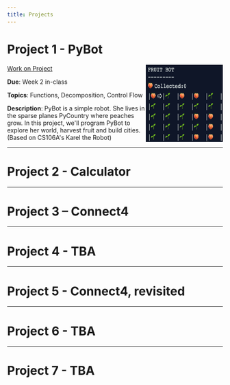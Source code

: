 ```yaml
---
title: Projects
---
```



# Project 1 - PyBot
<img class="bio-pic" align="right" width="180" height="180" src="figures/projects/project1.png">

[Work on Project](https://geoffreyangus.github.io/CS106R/projects/project1)

**Due**: Week 2 in-class

**Topics**: Functions, Decomposition, Control Flow

**Description**: PyBot is a simple robot. She lives in the sparse planes PyCountry where peaches grow. In this project, we'll program PyBot to explore her world, harvest fruit and build cities.  (Based on CS106A's Karel the Robot)

---

# Project 2 - Calculator 


---

# Project 3 – Connect4

---

# Project 4 - TBA 

---

# Project 5 - Connect4, revisited 

---

# Project 6 - TBA

---

# Project 7 - TBA


